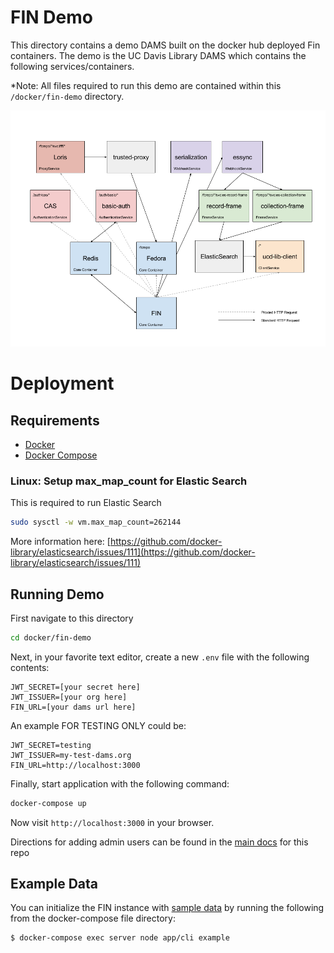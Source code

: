 # FIN Demo

This directory contains a demo DAMS built on the docker hub deployed Fin containers.
The demo is the UC Davis Library DAMS which contains the following services/containers.  

*Note: All files required to run this demo are contained within this `/docker/fin-demo` directory.

![Demo Overview](../../docs/fin-demo-ucd-dams.png)

# Deployment

## Requirements
 - [Docker](https://docs.docker.com/install/)
 - [Docker Compose](https://docs.docker.com/compose/install/)

### Linux: Setup max_map_count for Elastic Search 

This is required to run Elastic Search

```bash
sudo sysctl -w vm.max_map_count=262144
```

More information here: [https://github.com/docker-library/elasticsearch/issues/111](https://github.com/docker-library/elasticsearch/issues/111)

## Running Demo

First navigate to this directory

```bash
cd docker/fin-demo
```

Next, in your favorite text editor, create a new `.env` file with the following contents:

```env
JWT_SECRET=[your secret here]
JWT_ISSUER=[your org here]
FIN_URL=[your dams url here]
```

An example FOR TESTING ONLY could be:

```env
JWT_SECRET=testing
JWT_ISSUER=my-test-dams.org
FIN_URL=http://localhost:3000
```

Finally, start application with the following command:

```bash
docker-compose up
```

Now visit `http://localhost:3000` in your browser.

Directions for adding admin users can be found in the [main docs](../../docs/README.md) for this repo

## Example Data

You can initialize the FIN instance with [sample data](https://github.com/UCDavisLibrary/fin-example-repository/) by running the following from
the docker-compose file directory:

```bash
$ docker-compose exec server node app/cli example
```